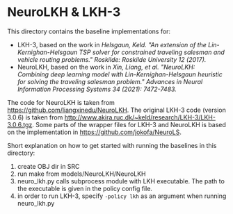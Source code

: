# NeuroLKH & LKH-3 

This directory contains the baseline implementations for:
- LKH-3, based on the work in _Helsgaun, Keld. "An extension of the 
Lin-Kernighan-Helsgaun TSP solver 
for constrained traveling salesman and vehicle routing problems." 
Roskilde: Roskilde University 12 (2017)._
- NeuroLKH, based on the work in _Xin, Liang, et al. "NeuroLKH: 
Combining deep learning model with Lin-Kernighan-Helsgaun heuristic for 
solving the traveling salesman problem." 
Advances in Neural Information Processing Systems 34 (2021): 7472-7483._

The code for NeuroLKH is taken from 
https://github.com/liangxinedu/NeuroLKH. The original LKH-3 code 
(version 3.0.6) is taken from 
http://www.akira.ruc.dk/~keld/research/LKH-3/LKH-3.0.6.tgz. 
Some parts of the wrapper files for LKH-3 and NeuroLKH is based on the implementation 
in https://github.com/jokofa/NeuroLS.

Short explanation on how to get started with running the baselines in this
directory:

1) create OBJ dir in SRC
2) run make from models/NeuroLKH/NeuroLKH
3) neuro_lkh.py calls subprocess module with LKH executable. 
The path to the executable is given in the policy config file.
4) in order to run LKH-3, specify `-policy lkh` as an argument 
when running neuro_lkh.py
